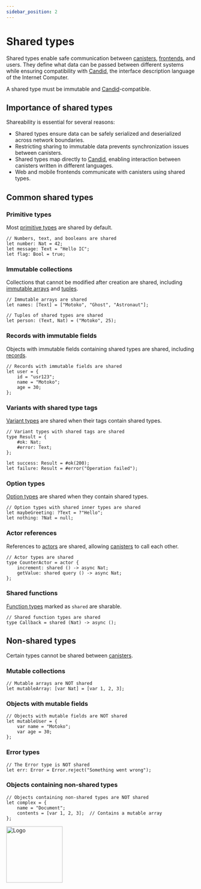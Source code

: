 ```yaml
---
sidebar_position: 2
---
```


# Shared types

Shared types enable safe communication between [canisters](https://internetcomputer.org/docs/building-apps/essentials/canisters), [frontends](https://internetcomputer.org/docs/building-apps/frontends/using-an-asset-canister), and users. They define what data can be passed between different systems while ensuring compatibility with [Candid](https://internetcomputer.org/docs/building-apps/interact-with-canisters/candid/candid-concepts), the interface description language of the Internet Computer.

A shared type must be immutable and [Candid](https://internetcomputer.org/docs/building-apps/interact-with-canisters/candid/candid-concepts)-compatible.

## Importance of shared types

Shareability is essential for several reasons:

- Shared types ensure data can be safely serialized and deserialized across network boundaries.
- Restricting sharing to immutable data prevents synchronization issues between canisters.
- Shared types map directly to [Candid](https://internetcomputer.org/docs/building-apps/interact-with-canisters/candid/candid-concepts), enabling interaction between canisters written in different languages.
- Web and mobile frontends communicate with canisters using shared types.

## Common shared types

### Primitive types

Most [primitive types](https://internetcomputer.org/docs/motoko/fundamentals/types/primitive-types) are shared by default.

```motoko no-repl
// Numbers, text, and booleans are shared
let number: Nat = 42;
let message: Text = "Hello IC";
let flag: Bool = true;
```

### Immutable collections

Collections that cannot be modified after creation are shared, including [immutable arrays](https://internetcomputer.org/docs/motoko/fundamentals/types/immutable-arrays) and [tuples](https://internetcomputer.org/docs/motoko/fundamentals/types/tuples).

```motoko no-repl
// Immutable arrays are shared
let names: [Text] = ["Motoko", "Ghost", "Astronaut"];

// Tuples of shared types are shared
let person: (Text, Nat) = ("Motoko", 25);
```

### Records with immutable fields

Objects with immutable fields containing shared types are shared, including [records](https://internetcomputer.org/docs/motoko/fundamentals/types/records).

```motoko no-repl
// Records with immutable fields are shared
let user = {
    id = "usr123";
    name = "Motoko";
    age = 30;
};
```

### Variants with shared type tags

[Variant types](https://internetcomputer.org/docs/motoko/fundamentals/types/variants) are shared when their tags contain shared types.

```motoko no-repl
// Variant types with shared tags are shared
type Result = {
    #ok: Nat;
    #error: Text;
};

let success: Result = #ok(200);
let failure: Result = #error("Operation failed");
```

### Option types

[Option types](https://internetcomputer.org/docs/motoko/fundamentals/types/options-results) are shared when they contain shared types.

```motoko no-repl
// Option types with shared inner types are shared
let maybeGreeting: ?Text = ?"Hello";
let nothing: ?Nat = null;
```

### Actor references

References to [actors](https://internetcomputer.org/docs/motoko/fundamentals/actors-async) are shared, allowing [canisters](https://internetcomputer.org/docs/building-apps/essentials/canisters) to call each other.

```motoko no-repl
// Actor types are shared
type CounterActor = actor {
    increment: shared () -> async Nat;
    getValue: shared query () -> async Nat;
};
```

### Shared functions

[Function types](https://internetcomputer.org/docs/motoko/fundamentals/types/functions) marked as `shared` are sharable.

```motoko no-repl
// Shared function types are shared
type Callback = shared (Nat) -> async ();
```

## Non-shared types

Certain types cannot be shared between [canisters](https://internetcomputer.org/docs/building-apps/essentials/canisters).

### Mutable collections

```motoko no-repl
// Mutable arrays are NOT shared
let mutableArray: [var Nat] = [var 1, 2, 3];
```

### Objects with mutable fields

```motoko no-repl
// Objects with mutable fields are NOT shared
let mutableUser = {
    var name = "Motoko";
    var age = 30;
};
```

### Error types

```motoko no-repl
// The Error type is NOT shared
let err: Error = Error.reject("Something went wrong");
```

### Objects containing non-shared types

```motoko no-repl
// Objects containing non-shared types are NOT shared
let complex = {
    name = "Document";
    contents = [var 1, 2, 3];  // Contains a mutable array
};
```

<img src="https://cdn-assets-eu.frontify.com/s3/frontify-enterprise-files-eu/eyJwYXRoIjoiZGZpbml0eVwvYWNjb3VudHNcLzAxXC80MDAwMzA0XC9wcm9qZWN0c1wvNFwvYXNzZXRzXC8zOFwvMTc2XC9jZGYwZTJlOTEyNDFlYzAzZTQ1YTVhZTc4OGQ0ZDk0MS0xNjA1MjIyMzU4LnBuZyJ9:dfinity:9Q2_9PEsbPqdJNAQ08DAwqOenwIo7A8_tCN4PSSWkAM?width=2400" alt="Logo" width="150" height="150" />